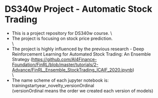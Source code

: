 # DS340w Project - Automatic Stock Trading

- This is a project repository for DS340w course. \
- The project is focusing on stock price prediction. \
\
- The project is highly influenced by the previous research - Deep Reinforcement Learning for Automated Stock Trading: An Ensemble Strategy
(https://github.com/AI4Finance-Foundation/FinRL/blob/master/tutorials/2-Advance/FinRL_Ensemble_StockTrading_ICAIF_2020.ipynb)
\
\
- The name scheme of each jupyter notebook is: \
  trainingstartyear_novelty_versionOrdinal \
  (versionOrdinal means the order we created each version of models)
